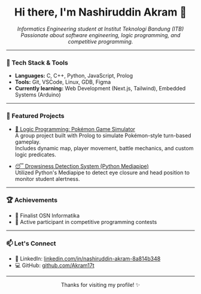 <h1 align="center">Hi there, I'm Nashiruddin Akram 👋</h1>

<p align="center">
  <em>Informatics Engineering student at Institut Teknologi Bandung (ITB)<br>
  Passionate about software engineering, logic programming, and competitive programming.</em>
</p>

---

### 🔧 Tech Stack & Tools

- **Languages:** C, C++, Python, JavaScript, Prolog  
- **Tools:** Git, VSCode, Linux, GDB, Figma  
- **Currently learning:** Web Development (Next.js, Tailwind), Embedded Systems (Arduino)

---

### 📌 Featured Projects

- [🧠 Logic Programming: Pokémon Game Simulator](https://github.com/GAIB22/praktikum-if1221-logika-komputasional-n1m0nskalcerzfamz)  
  A group project built with Prolog to simulate Pokémon-style turn-based gameplay.  
  Includes dynamic map, player movement, battle mechanics, and custom logic predicates.

- [😴 Drowsiness Detection System (Python Mediapipe)](https://github.com/YOURUSERNAME/YOUR-PROJECT)  
  Utilized Python's Mediapipe to detect eye closure and head position to monitor student alertness.

---

### 🏆 Achievements

- 🥇 Finalist OSN Informatika
- 🧠 Active participant in competitive programming contests

---

### 📫 Let's Connect

- 💼 LinkedIn: [linkedin.com/in/nashiruddin-akram-8a814b348](https://www.linkedin.com/in/nashiruddin-akram-8a814b348/)
- 💻 GitHub: [github.com/Akram17t](https://github.com/Akram17t)

---

<p align="center">Thanks for visiting my profile! ✨</p>
